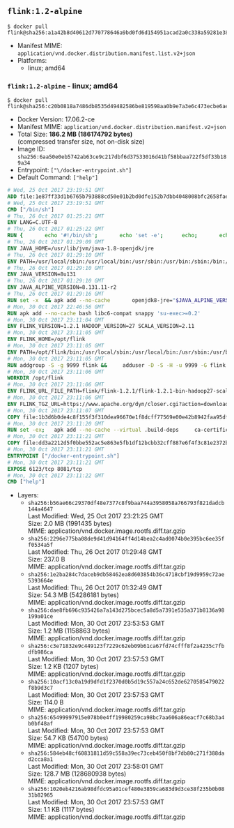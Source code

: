 ## `flink:1.2-alpine`

```console
$ docker pull flink@sha256:a1a42b8d40612d770778646a9bd0fd6d154951acad2a0c338a59281e38aed7a8
```

-	Manifest MIME: `application/vnd.docker.distribution.manifest.list.v2+json`
-	Platforms:
	-	linux; amd64

### `flink:1.2-alpine` - linux; amd64

```console
$ docker pull flink@sha256:c20b0818a7486db8535d49482586be819598aa0b9e7a3e6c473ecbe6ae99abb4
```

-	Docker Version: 17.06.2-ce
-	Manifest MIME: `application/vnd.docker.distribution.manifest.v2+json`
-	Total Size: **186.2 MB (186174792 bytes)**  
	(compressed transfer size, not on-disk size)
-	Image ID: `sha256:6aa50e0eb5742ab63ce9c217dbf6d37533016d41bf58bbaa722f5df33b189a34`
-	Entrypoint: `["\/docker-entrypoint.sh"]`
-	Default Command: `["help"]`

```dockerfile
# Wed, 25 Oct 2017 23:19:51 GMT
ADD file:1e87ff33d1b6765b793888cd50e01b2bd0dfe152b7dbb4048008bfc2658faea7 in / 
# Wed, 25 Oct 2017 23:19:51 GMT
CMD ["/bin/sh"]
# Thu, 26 Oct 2017 01:25:21 GMT
ENV LANG=C.UTF-8
# Thu, 26 Oct 2017 01:25:22 GMT
RUN { 		echo '#!/bin/sh'; 		echo 'set -e'; 		echo; 		echo 'dirname "$(dirname "$(readlink -f "$(which javac || which java)")")"'; 	} > /usr/local/bin/docker-java-home 	&& chmod +x /usr/local/bin/docker-java-home
# Thu, 26 Oct 2017 01:29:09 GMT
ENV JAVA_HOME=/usr/lib/jvm/java-1.8-openjdk/jre
# Thu, 26 Oct 2017 01:29:10 GMT
ENV PATH=/usr/local/sbin:/usr/local/bin:/usr/sbin:/usr/bin:/sbin:/bin:/usr/lib/jvm/java-1.8-openjdk/jre/bin:/usr/lib/jvm/java-1.8-openjdk/bin
# Thu, 26 Oct 2017 01:29:10 GMT
ENV JAVA_VERSION=8u131
# Thu, 26 Oct 2017 01:29:10 GMT
ENV JAVA_ALPINE_VERSION=8.131.11-r2
# Thu, 26 Oct 2017 01:29:16 GMT
RUN set -x 	&& apk add --no-cache 		openjdk8-jre="$JAVA_ALPINE_VERSION" 	&& [ "$JAVA_HOME" = "$(docker-java-home)" ]
# Mon, 30 Oct 2017 22:46:56 GMT
RUN apk add --no-cache bash libc6-compat snappy 'su-exec>=0.2'
# Mon, 30 Oct 2017 23:11:04 GMT
ENV FLINK_VERSION=1.2.1 HADOOP_VERSION=27 SCALA_VERSION=2.11
# Mon, 30 Oct 2017 23:11:05 GMT
ENV FLINK_HOME=/opt/flink
# Mon, 30 Oct 2017 23:11:05 GMT
ENV PATH=/opt/flink/bin:/usr/local/sbin:/usr/local/bin:/usr/sbin:/usr/bin:/sbin:/bin:/usr/lib/jvm/java-1.8-openjdk/jre/bin:/usr/lib/jvm/java-1.8-openjdk/bin
# Mon, 30 Oct 2017 23:11:05 GMT
RUN addgroup -S -g 9999 flink &&     adduser -D -S -H -u 9999 -G flink -h $FLINK_HOME flink
# Mon, 30 Oct 2017 23:11:06 GMT
WORKDIR /opt/flink
# Mon, 30 Oct 2017 23:11:06 GMT
ENV FLINK_URL_FILE_PATH=flink/flink-1.2.1/flink-1.2.1-bin-hadoop27-scala_2.11.tgz
# Mon, 30 Oct 2017 23:11:06 GMT
ENV FLINK_TGZ_URL=https://www.apache.org/dyn/closer.cgi?action=download&filename=flink/flink-1.2.1/flink-1.2.1-bin-hadoop27-scala_2.11.tgz FLINK_ASC_URL=https://www.apache.org/dist/flink/flink-1.2.1/flink-1.2.1-bin-hadoop27-scala_2.11.tgz.asc
# Mon, 30 Oct 2017 23:11:07 GMT
COPY file:1b3d6b0de4c8f155f3f310dea96670e1f8dcff77569e00e42b8942faa95df302 in /KEYS 
# Mon, 30 Oct 2017 23:11:20 GMT
RUN set -ex;   apk add --no-cache --virtual .build-deps     ca-certificates     gnupg     openssl     tar   ;     wget -nv -O flink.tgz "$FLINK_TGZ_URL";   wget -nv -O flink.tgz.asc "$FLINK_ASC_URL";     export GNUPGHOME="$(mktemp -d)";   gpg --import /KEYS;   gpg --batch --verify flink.tgz.asc flink.tgz;   rm -rf "$GNUPGHOME" flink.tgz.asc;     tar -xf flink.tgz --strip-components=1;   rm flink.tgz;     apk del .build-deps;     chown -R flink:flink .;
# Mon, 30 Oct 2017 23:11:21 GMT
COPY file:dd3a2212d5f0bbe552ac5e863e5fb1df12bcbb32cff887e6f4f3c81e2372b6c1 in / 
# Mon, 30 Oct 2017 23:11:21 GMT
ENTRYPOINT ["/docker-entrypoint.sh"]
# Mon, 30 Oct 2017 23:11:21 GMT
EXPOSE 6123/tcp 8081/tcp
# Mon, 30 Oct 2017 23:11:22 GMT
CMD ["help"]
```

-	Layers:
	-	`sha256:b56ae66c29370df48e7377c8f9baa744a3958058a766793f821dadcb144a4647`  
		Last Modified: Wed, 25 Oct 2017 23:21:25 GMT  
		Size: 2.0 MB (1991435 bytes)  
		MIME: application/vnd.docker.image.rootfs.diff.tar.gzip
	-	`sha256:2296e775ba08de9d41d94164ff4d14bea2c4ad0074b0e395bc6ee35ff0534a5f`  
		Last Modified: Thu, 26 Oct 2017 01:29:48 GMT  
		Size: 237.0 B  
		MIME: application/vnd.docker.image.rootfs.diff.tar.gzip
	-	`sha256:1e2ba284c7daceb9db58462ea8d603854b36c4718cbf19d9959c72ae5393664e`  
		Last Modified: Thu, 26 Oct 2017 01:32:49 GMT  
		Size: 54.3 MB (54286181 bytes)  
		MIME: application/vnd.docker.image.rootfs.diff.tar.gzip
	-	`sha256:dae8fb696c935426a7a143d275bcec5a8d5a7391e535a371b8136a98199a01ce`  
		Last Modified: Mon, 30 Oct 2017 23:53:53 GMT  
		Size: 1.2 MB (1158863 bytes)  
		MIME: application/vnd.docker.image.rootfs.diff.tar.gzip
	-	`sha256:c3e71832e9c449123f7229c62eb09b61ca67fd74cfff8f2a4235c7fbdfb986ca`  
		Last Modified: Mon, 30 Oct 2017 23:57:53 GMT  
		Size: 1.2 KB (1207 bytes)  
		MIME: application/vnd.docker.image.rootfs.diff.tar.gzip
	-	`sha256:10acf13c0a19d9dfd1f2370d0b5d19c557a24c652de6270585479022f8b9d3c7`  
		Last Modified: Mon, 30 Oct 2017 23:57:53 GMT  
		Size: 114.0 B  
		MIME: application/vnd.docker.image.rootfs.diff.tar.gzip
	-	`sha256:65499997915e078b0e4ff19980259ca98bc7aa606a86eacf7c68b3a4b0bf48af`  
		Last Modified: Mon, 30 Oct 2017 23:57:53 GMT  
		Size: 54.7 KB (54700 bytes)  
		MIME: application/vnd.docker.image.rootfs.diff.tar.gzip
	-	`sha256:584eb48cf60831811d59c558a39ec73ceb450f8bf7db80c271f388dad2cca8a1`  
		Last Modified: Mon, 30 Oct 2017 23:58:01 GMT  
		Size: 128.7 MB (128680938 bytes)  
		MIME: application/vnd.docker.image.rootfs.diff.tar.gzip
	-	`sha256:1020eb4216ab98dfdc95a01cef480e3859ca683d9d3ce38f235b0b0831b82965`  
		Last Modified: Mon, 30 Oct 2017 23:57:53 GMT  
		Size: 1.1 KB (1117 bytes)  
		MIME: application/vnd.docker.image.rootfs.diff.tar.gzip
